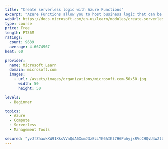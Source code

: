 ```yaml
---
title: "Create serverless logic with Azure Functions"
excerpt: "Azure Functions allow you to host business logic that can be executed without managing or provisioning server infrastructure"
webUrl: https://docs.microsoft.com/en-us/learn/modules/create-serverless-logic-with-azure-functions/
type: course
price: Free
length: PT36M
ratings:
  count: 9639
  average: 4.6674967
heat: 60

provider:
  name: Microsoft Learn
  domain: microsoft.com
  images:
    - url: /assets/images/organizations/microsoft.com-50x50.jpg
      width: 50
      height: 50

levels:
  - Beginner

topics:
  - Azure
  - Compute
  - Serverless
  - Management Tools

secured: "yvJfZhawkXW91XksVVnQdA6XumJ3zEziYK6AIKl7H6PuhyjxRVcCHQvU4wZtUMt+eDA0KTnY6NmQRR86EOh7G2UI9SZEs7zlINSr6/72Ejqh5izXNRq198KahF6d502omKvvfaJo2fBHJyMYa859ecNTgPYnh+WUbQPH6nj/KIQ6rrwrYYm8vYKoBW2lIa6TmZSgTWNoJ2kdW79J/MtwA3MBIbfLHYsl5XE4ZgDGbniNSXtvMLnY9lOjzSRgZXM8YBLmVqKXoVQ5q4sJ6WaWYJy5sHUdH5NOIe3UIjjA7hp4GrE9wZ/5YAJRlkS5NQ2+AwpapRDDsCaro59bcy4ITWItaD8Mj982bnPqkgtH5Y2atCeiFPOciN9iRrvYQWQOMwlFDs01MtVK6m6bknxP3LcjX1kqZiTtag4CbBrDIvM=;Gjz/stFmnsJJKSi1DsTmBQ=="
---
```


